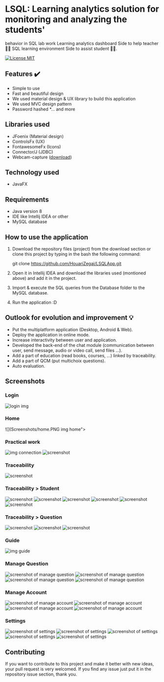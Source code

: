 # LSQL: Learning analytics solution for monitoring and analyzing the students'
behavior in SQL lab work 
Learning analytics dashboard Side to help teacher 👨‍🏫  SQL learning environment Side to assist student 👨‍🎓.

[![License MIT](https://img.shields.io/badge/license-MIT-blue.svg)](LICENSE)


## Features :heavy_check_mark:
* Simple to use
* Fast and beautiful design
* We used material design & UX library to build this application
* We used MVC design pattern
* Password hashed
*... and more

## Libraries used
* JFoenix (Material design)
* ControlsFx (UX)
* FontawesomeFx (Icons)
* Connector/J (JDBC)
* Webcam-capture ([download](http://webcam-capture.sarxos.pl))

## Technology used
* JavaFX

## Requirements
* Java version 8
* IDE like Intellij IDEA or other
* MySQL database

## How to use the application
1. Download the repository files (project) from the download section or clone this project by typing in the bash the following command:

    git clone https://github.com/HouariZegai/LSQLApp.git
2. Open it in Intellij IDEA and download the libraries used (montioned above) and add it in the project.
3. Import & execute the SQL queries from the Database folder to the MySQL database.
4. Run the application :D

## Outlook for evolution and improvement :bulb:
* Put the multiplatform application (Desktop, Android & Web).
* Deploy the application in online mode.
* Increase interactivity between user and application.
* Developed the back-end of the chat module (communication between user, send message, audio or video call, send files ...).
* Add a part of education (read books, courses, ...) linked by traceability.
* Add a part of QCM (put multichoix questions).
* Auto evaluation.

## Screenshots

### Login
![login img](Screenshots/login.PNG)

### Home
![](Screenshots/home.PNG img home"><br/>

### Practical work
![img connection](Screenshots/practical-work/c3.PNG)
![screenshot](Screenshots/practical-work/c6.PNG)

### Traceability
![screenshot](Screenshots/traceability/trac.PNG)
### Traceability > Student
![screenshot](Screenshots/traceability/trac-student/trac2.PNG)
![screenshot](Screenshots/traceability/trac-student/trac3.PNG)
![screenshot](Screenshots/traceability/trac-student/trac4.PNG)
![screenshot](Screenshots/traceability/trac-student/trac5.PNG)
![screenshot](Screenshots/traceability/trac-student/trac6.PNG)
![screenshot](Screenshots/traceability/trac-student/trac7.PNG)
### Traceability > Question
![screenshot](Screenshots/traceability/trac-question/trac8.PNG)
![screenshot](Screenshots/traceability/trac-question/trac9.PNG)
![screenshot](Screenshots/traceability/trac-question/trac10.PNG)

### Guide
![img guide](Screenshots/guide.PNG)

### Manage Question
![screenshot of manage question](Screenshots/manage-question/q.PNG)
![screenshot of manage question](Screenshots/manage-question/q2.PNG)
![screenshot of manage question](Screenshots/manage-question/q3.PNG)
![screenshot of manage question](Screenshots/manage-question/q4.PNG)

### Manage Account
![screenshot of manage account](Screenshots/manage-account/a.PNG)
![screenshot of manage account](Screenshots/manage-account/a2.PNG)
![screenshot of manage account](Screenshots/manage-account/a3.PNG)
![screenshot of manage account](Screenshots/manage-account/a4.PNG)

### Settings
![screenshot of settings](Screenshots/settings/s.PNG)
![screenshot of settings](Screenshots/settings/s2.PNG)
![screenshot of settings](Screenshots/settings/s3.PNG)
![screenshot of settings](Screenshots/settings/s4.PNG)
![screenshot of settings](Screenshots/settings/s5.PNG)



## Contributing
If you want to contribute to this project and make it better with new ideas, your pull request is very welcomed.
If you find any issue just put it in the repository issue section, thank you.

